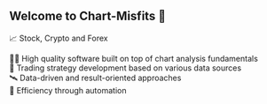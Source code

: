 ## Welcome to Chart-Misfits :vulcan_salute:

📈 Stock, Crypto and Forex

🧑‍🔬 High quality software built on top of chart analysis fundamentals </br>
🌈 Trading strategy development based on various data sources </br>
🛰️ Data-driven and result-oriented approaches </br>
🚝 Efficiency through automation  </br>

